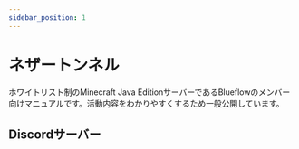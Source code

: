 ```yaml
---
sidebar_position: 1
---
```


# ネザートンネル

ホワイトリスト制のMinecraft Java EditionサーバーであるBlueflowのメンバー向けマニュアルです。活動内容をわかりやすくするため一般公開しています。

## Discordサーバー